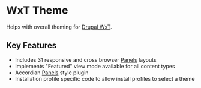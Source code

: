WxT Theme
=========
Helps with overall theming for [Drupal WxT][drupalwxt].

Key Features
------------

* Includes 31 responsive and cross browser [Panels][panels] layouts
* Implements "Featured" view mode available for all content types
* Accordian [Panels][panels] style plugin
* Installation profile specific code to allow install profiles to select a theme

<!-- Links Referenced -->

[drupalwxt]:               http://www.drupal.org/project/wetkit
[panels]:               http://www.drupal.org/project/panels
